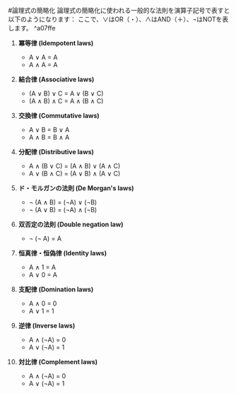  #論理式の簡略化
論理式の簡略化に使われる一般的な法則を演算子記号で表すと以下のようになります：
ここで、∨はOR（・）、∧はAND（＋）、¬はNOTを表します。 ^a07ffe
1. **冪等律 (Idempotent laws)**

   - A ∨ A = A
   - A ∧ A = A

2. **結合律 (Associative laws)**

   - (A ∨ B) ∨ C = A ∨ (B ∨ C)
   - (A ∧ B) ∧ C = A ∧ (B ∧ C)

3. **交換律 (Commutative laws)**

   - A ∨ B = B ∨ A
   - A ∧ B = B ∧ A

4. **分配律 (Distributive laws)**

   - A ∧ (B ∨ C) = (A ∧ B) ∨ (A ∧ C)
   - A ∨ (B ∧ C) = (A ∨ B) ∧ (A ∨ C)

5. **ド・モルガンの法則 (De Morgan's laws)**

   - ¬ (A ∧ B) = (¬A) ∨ (¬B)
   - ¬ (A ∨ B) = (¬A) ∧ (¬B)

6. **双否定の法則 (Double negation law)**

   - ¬ (¬ A) = A

7. **恒真律・恒偽律 (Identity laws)**

   - A ∧ 1 = A
   - A ∨ 0 = A

8. **支配律 (Domination laws)**

   - A ∧ 0 = 0
   - A ∨ 1 = 1

9. **逆律 (Inverse laws)**

   - A ∧ (¬A) = 0
   - A ∨ (¬A) = 1

10. **対比律 (Complement laws)**

    - A ∧ (¬A) = 0
    - A ∨ (¬A) = 1
